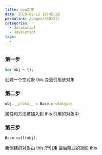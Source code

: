 ```yaml
---
title: new对象
date: 2020-08-11 19:45:26
permalink: /pages/350127/
categories: 
  - JavaScript
  - JavaScript
tags: 
  - 
---
```


### 第一步
```js
var obj = {};
```
创建一个空对象
this 变量引用该对象

### 第二步
```js
obj.__proto__ = Base.prototype;
```
属性和方法被加入到 this 引用的对象中

### 第三步
```js
Base.call(obj);
```

新创建的对象由 this 所引用
最后隐式的返回 this